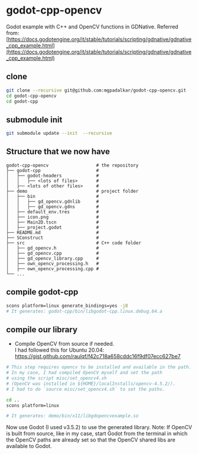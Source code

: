 # godot-cpp-opencv
Godot example with C++ and OpenCV functions in GDNative.
Referred from: [https://docs.godotengine.org/it/stable/tutorials/scripting/gdnative/gdnative_cpp_example.html](https://docs.godotengine.org/it/stable/tutorials/scripting/gdnative/gdnative_cpp_example.html)


## clone
```bash
git clone --recursive git@github.com:mgpadalkar/godot-cpp-opencv.git
cd godot-cpp-opencv
cd godot-cpp
```

## submodule init
```bash
git submodule update --init  --recursive
```

## Structure that we now have

    godot-cpp-opencv                  # the repository
    ├── godot-cpp                     #
    │   ├── godot-headers             #
    │   │   ├── <lots of files>       #
    │   ├── <lots of other files>     #
    ├── demo                          # project folder
    │   ├── bin                       #
    │   │   ├── gd_opencv.gdnlib      #
    │   │   ├── gd_opencv.gdns        #
    │   ├── default_env.tres          #
    │   ├── icon.png                  #
    │   ├── Main2D.tscn               #
    │   ├── project.godot             #
    ├── README.md                     #
    ├── SConstruct                    #
    ├── src                           # C++ code folder
    │   ├── gd_opencv.h               #
    │   ├── gd_opencv.cpp             #
    │   ├── gd_opencv_library.cpp     #
    │   ├── own_opencv_processing.h   #
    │   ├── own_opencv_processing.cpp #
    └── ...


##  compile godot-cpp
```bash
scons platform=linux generate_bindings=yes -j8 
# It generates: godot-cpp/bin/libgodot-cpp.linux.debug.64.a
```

## compile our library
 - Compile OpenCV from source if needed.   
   I had followed this for Ubuntu 20.04: https://gist.github.com/raulqf/f42c718a658cddc16f9df07ecc627be7

```bash
# This step requires opencv to be installed and available in the path.
# In my case, I had compiled OpenCV myself and set the path
# using the script misc/set_opencv4.sh
# (OpenCV was installed in ${HOME}/localInstalls/opencv-4.5.2/).
# I had to do `source misc/set_opencv4.sh` to set the paths. 

cd ..
scons platform=linux

# It generates: demo/bin/x11/libgdopencvexample.so
```

Now use Godot (I used v3.5.2) to use the generated library.
Note: If OpenCV is built from source, like in my case,
start Godot from the terminal in which the OpenCV paths are
already set so that the OpenCV shared libs are available to
Godot.
